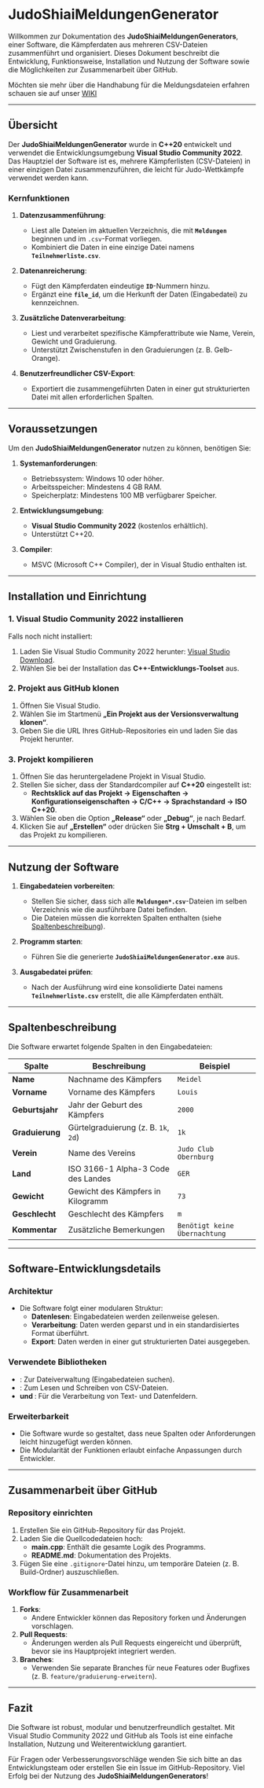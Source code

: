 # JudoShiaiMeldungenGenerator

Willkommen zur Dokumentation des **JudoShiaiMeldungenGenerators**, einer Software, die Kämpferdaten aus mehreren CSV-Dateien zusammenführt und organisiert. Dieses Dokument beschreibt die Entwicklung, Funktionsweise, Installation und Nutzung der Software sowie die Möglichkeiten zur Zusammenarbeit über GitHub.

Möchten sie mehr über die Handhabung für die Meldungsdateien erfahren schauen sie auf unser [WIKI](https://github.com/lusmdl/JudoShiaiRegistrationGenerator/wiki)

---

## Übersicht

Der **JudoShiaiMeldungenGenerator** wurde in **C++20** entwickelt und verwendet die Entwicklungsumgebung **Visual Studio Community 2022**. Das Hauptziel der Software ist es, mehrere Kämpferlisten (CSV-Dateien) in einer einzigen Datei zusammenzuführen, die leicht für Judo-Wettkämpfe verwendet werden kann.

### Kernfunktionen

1. **Datenzusammenführung**: 
   - Liest alle Dateien im aktuellen Verzeichnis, die mit **`Meldungen`** beginnen und im `.csv`-Format vorliegen.
   - Kombiniert die Daten in eine einzige Datei namens **`Teilnehmerliste.csv`**.

2. **Datenanreicherung**:
   - Fügt den Kämpferdaten eindeutige **`ID`**-Nummern hinzu.
   - Ergänzt eine **`file_id`**, um die Herkunft der Daten (Eingabedatei) zu kennzeichnen.

3. **Zusätzliche Datenverarbeitung**:
   - Liest und verarbeitet spezifische Kämpferattribute wie Name, Verein, Gewicht und Graduierung.
   - Unterstützt Zwischenstufen in den Graduierungen (z. B. Gelb-Orange).

4. **Benutzerfreundlicher CSV-Export**:
   - Exportiert die zusammengeführten Daten in einer gut strukturierten Datei mit allen erforderlichen Spalten.

---

## Voraussetzungen

Um den **JudoShiaiMeldungenGenerator** nutzen zu können, benötigen Sie:

1. **Systemanforderungen**:
   - Betriebssystem: Windows 10 oder höher.
   - Arbeitsspeicher: Mindestens 4 GB RAM.
   - Speicherplatz: Mindestens 100 MB verfügbarer Speicher.

2. **Entwicklungsumgebung**:
   - **Visual Studio Community 2022** (kostenlos erhältlich).
   - Unterstützt C++20.

3. **Compiler**:
   - MSVC (Microsoft C++ Compiler), der in Visual Studio enthalten ist.

---

## Installation und Einrichtung

### 1. Visual Studio Community 2022 installieren
Falls noch nicht installiert:
1. Laden Sie Visual Studio Community 2022 herunter: [Visual Studio Download](https://visualstudio.microsoft.com/de/visual-studio-community/).
2. Wählen Sie bei der Installation das **C++-Entwicklungs-Toolset** aus.

### 2. Projekt aus GitHub klonen
1. Öffnen Sie Visual Studio.
2. Wählen Sie im Startmenü **„Ein Projekt aus der Versionsverwaltung klonen“**.
3. Geben Sie die URL Ihres GitHub-Repositories ein und laden Sie das Projekt herunter.

### 3. Projekt kompilieren
1. Öffnen Sie das heruntergeladene Projekt in Visual Studio.
2. Stellen Sie sicher, dass der Standardcompiler auf **C++20** eingestellt ist:
   - **Rechtsklick auf das Projekt → Eigenschaften → Konfigurationseigenschaften → C/C++ → Sprachstandard → ISO C++20**.
3. Wählen Sie oben die Option **„Release“** oder **„Debug“**, je nach Bedarf.
4. Klicken Sie auf **„Erstellen“** oder drücken Sie **Strg + Umschalt + B**, um das Projekt zu kompilieren.

---

## Nutzung der Software

1. **Eingabedateien vorbereiten**:
   - Stellen Sie sicher, dass sich alle **`Meldungen*.csv`**-Dateien im selben Verzeichnis wie die ausführbare Datei befinden.
   - Die Dateien müssen die korrekten Spalten enthalten (siehe [Spaltenbeschreibung](#spaltenbeschreibung)).

2. **Programm starten**:
   - Führen Sie die generierte **`JudoShiaiMeldungenGenerator.exe`** aus.

3. **Ausgabedatei prüfen**:
   - Nach der Ausführung wird eine konsolidierte Datei namens **`Teilnehmerliste.csv`** erstellt, die alle Kämpferdaten enthält.

---

## Spaltenbeschreibung

Die Software erwartet folgende Spalten in den Eingabedateien:

| **Spalte**       | **Beschreibung**                          | **Beispiel**                     |
|-------------------|------------------------------------------|----------------------------------|
| **Name**          | Nachname des Kämpfers                   | `Meidel`                        |
| **Vorname**       | Vorname des Kämpfers                    | `Louis`                         |
| **Geburtsjahr**   | Jahr der Geburt des Kämpfers            | `2000`                          |
| **Graduierung**   | Gürtelgraduierung (z. B. `1k`, `2d`)    | `1k`                            |
| **Verein**        | Name des Vereins                        | `Judo Club Obernburg`           |
| **Land**          | ISO 3166-1 Alpha-3 Code des Landes      | `GER`                           |
| **Gewicht**       | Gewicht des Kämpfers in Kilogramm       | `73`                            |
| **Geschlecht**    | Geschlecht des Kämpfers                 | `m`                             |
| **Kommentar**     | Zusätzliche Bemerkungen                 | `Benötigt keine Übernachtung`   |

---

## Software-Entwicklungsdetails

### Architektur
- Die Software folgt einer modularen Struktur:
  - **Datenlesen**: Eingabedateien werden zeilenweise gelesen.
  - **Verarbeitung**: Daten werden geparst und in ein standardisiertes Format überführt.
  - **Export**: Daten werden in einer gut strukturierten Datei ausgegeben.

### Verwendete Bibliotheken
- **<filesystem>**: Zur Dateiverwaltung (Eingabedateien suchen).
- **<fstream>**: Zum Lesen und Schreiben von CSV-Dateien.
- **<string> und <sstream>**: Für die Verarbeitung von Text- und Datenfeldern.

### Erweiterbarkeit
- Die Software wurde so gestaltet, dass neue Spalten oder Anforderungen leicht hinzugefügt werden können.
- Die Modularität der Funktionen erlaubt einfache Anpassungen durch Entwickler.

---

## Zusammenarbeit über GitHub

### Repository einrichten
1. Erstellen Sie ein GitHub-Repository für das Projekt.
2. Laden Sie die Quellcodedateien hoch:
   - **main.cpp**: Enthält die gesamte Logik des Programms.
   - **README.md**: Dokumentation des Projekts.
3. Fügen Sie eine `.gitignore`-Datei hinzu, um temporäre Dateien (z. B. Build-Ordner) auszuschließen.

### Workflow für Zusammenarbeit
1. **Forks**:
   - Andere Entwickler können das Repository forken und Änderungen vorschlagen.
2. **Pull Requests**:
   - Änderungen werden als Pull Requests eingereicht und überprüft, bevor sie ins Hauptprojekt integriert werden.
3. **Branches**:
   - Verwenden Sie separate Branches für neue Features oder Bugfixes (z. B. `feature/graduierung-erweitern`).

---

## Fazit

Die Software ist robust, modular und benutzerfreundlich gestaltet. Mit Visual Studio Community 2022 und GitHub als Tools ist eine einfache Installation, Nutzung und Weiterentwicklung garantiert.

Für Fragen oder Verbesserungsvorschläge wenden Sie sich bitte an das Entwicklungsteam oder erstellen Sie ein Issue im GitHub-Repository. Viel Erfolg bei der Nutzung des **JudoShiaiMeldungenGenerators**!